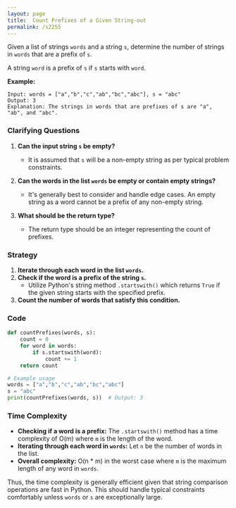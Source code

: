 ```yaml
---
layout: page
title:  Count Prefixes of a Given String-out
permalink: /s2255
---
```


Given a list of strings `words` and a string `s`, determine the number of strings in `words` that are a prefix of `s`.

A string `word` is a prefix of `s` if `s` starts with `word`.

**Example:**
```
Input: words = ["a","b","c","ab","bc","abc"], s = "abc"
Output: 3
Explanation: The strings in words that are prefixes of s are "a", "ab", and "abc".
```

### Clarifying Questions

1. **Can the input string `s` be empty?**
   - It is assumed that `s` will be a non-empty string as per typical problem constraints.
   
2. **Can the words in the list `words` be empty or contain empty strings?**
   - It's generally best to consider and handle edge cases. An empty string as a word cannot be a prefix of any non-empty string.

3. **What should be the return type?**
   - The return type should be an integer representing the count of prefixes.

### Strategy

1. **Iterate through each word in the list `words`.**
2. **Check if the word is a prefix of the string `s`.**
   - Utilize Python's string method `.startswith()` which returns `True` if the given string starts with the specified prefix.
3. **Count the number of words that satisfy this condition.**

### Code

```python
def countPrefixes(words, s):
    count = 0
    for word in words:
        if s.startswith(word):
            count += 1
    return count

# Example usage
words = ["a","b","c","ab","bc","abc"]
s = "abc"
print(countPrefixes(words, s))  # Output: 3
```

### Time Complexity

- **Checking if a word is a prefix:** The `.startswith()` method has a time complexity of O(m) where `m` is the length of the word.
- **Iterating through each word in `words`:** Let `n` be the number of words in the list.
- **Overall complexity:** O(n * m) in the worst case where `m` is the maximum length of any word in `words`.

Thus, the time complexity is generally efficient given that string comparison operations are fast in Python. This should handle typical constraints comfortably unless `words` or `s` are exceptionally large.